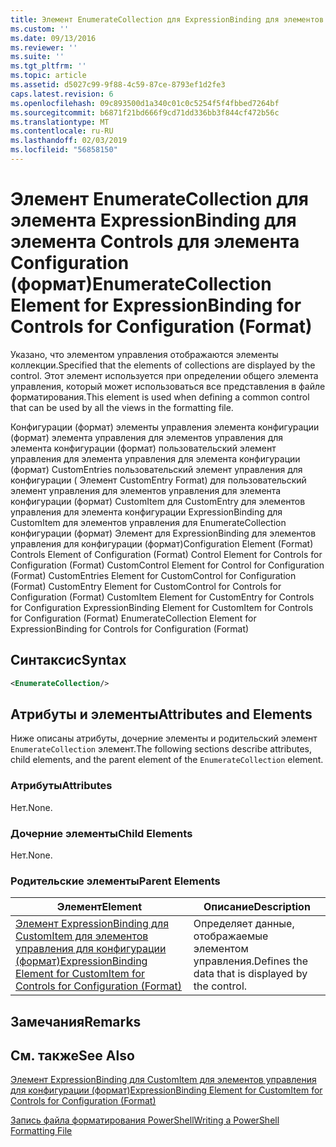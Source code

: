 ```yaml
---
title: Элемент EnumerateCollection для ExpressionBinding для элементов управления для конфигурации (формат) | Документация Майкрософт
ms.custom: ''
ms.date: 09/13/2016
ms.reviewer: ''
ms.suite: ''
ms.tgt_pltfrm: ''
ms.topic: article
ms.assetid: d5027c99-9f88-4c59-87ce-8793ef1d2fe3
caps.latest.revision: 6
ms.openlocfilehash: 09c893500d1a340c01c0c5254f5f4fbbed7264bf
ms.sourcegitcommit: b6871f21bd666f9cd71dd336bb3f844cf472b56c
ms.translationtype: MT
ms.contentlocale: ru-RU
ms.lasthandoff: 02/03/2019
ms.locfileid: "56858150"
---
```

# <a name="enumeratecollection-element-for-expressionbinding-for-controls-for-configuration-format"></a><span data-ttu-id="262a2-102">Элемент EnumerateCollection для элемента ExpressionBinding для элемента Controls для элемента Configuration (формат)</span><span class="sxs-lookup"><span data-stu-id="262a2-102">EnumerateCollection Element for ExpressionBinding for Controls for Configuration (Format)</span></span>

<span data-ttu-id="262a2-103">Указано, что элементом управления отображаются элементы коллекции.</span><span class="sxs-lookup"><span data-stu-id="262a2-103">Specified that the elements of collections are displayed by the control.</span></span> <span data-ttu-id="262a2-104">Этот элемент используется при определении общего элемента управления, который может использоваться все представления в файле форматирования.</span><span class="sxs-lookup"><span data-stu-id="262a2-104">This element is used when defining a common control that can be used by all the views in the formatting file.</span></span>

<span data-ttu-id="262a2-105">Конфигурации (формат) элементы управления элемента конфигурации (формат) элемента управления для элементов управления для элемента конфигурации (формат) пользовательский элемент управления для элемента управления для элемента конфигурации (формат) CustomEntries пользовательский элемент управления для конфигурации ( Элемент CustomEntry Format) для пользовательский элемент управления для элементов управления для элемента конфигурации (формат) CustomItem для CustomEntry для элементов управления для элемента конфигурации ExpressionBinding для CustomItem для элементов управления для EnumerateCollection конфигурации (формат) Элемент для ExpressionBinding для элементов управления для конфигурации (формат)</span><span class="sxs-lookup"><span data-stu-id="262a2-105">Configuration Element (Format) Controls Element of Configuration (Format) Control Element for Controls for Configuration (Format) CustomControl Element for Control for Configuration (Format) CustomEntries Element for CustomControl for Configuration (Format) CustomEntry Element for CustomControl for Controls for Configuration (Format) CustomItem Element for CustomEntry for Controls for Configuration ExpressionBinding Element for CustomItem for Controls for Configuration (Format) EnumerateCollection Element for ExpressionBinding for Controls for Configuration (Format)</span></span>

## <a name="syntax"></a><span data-ttu-id="262a2-106">Синтаксис</span><span class="sxs-lookup"><span data-stu-id="262a2-106">Syntax</span></span>

```xml
<EnumerateCollection/>
```

## <a name="attributes-and-elements"></a><span data-ttu-id="262a2-107">Атрибуты и элементы</span><span class="sxs-lookup"><span data-stu-id="262a2-107">Attributes and Elements</span></span>

<span data-ttu-id="262a2-108">Ниже описаны атрибуты, дочерние элементы и родительский элемент `EnumerateCollection` элемент.</span><span class="sxs-lookup"><span data-stu-id="262a2-108">The following sections describe attributes, child elements, and the parent element of the `EnumerateCollection` element.</span></span>

### <a name="attributes"></a><span data-ttu-id="262a2-109">Атрибуты</span><span class="sxs-lookup"><span data-stu-id="262a2-109">Attributes</span></span>

<span data-ttu-id="262a2-110">Нет.</span><span class="sxs-lookup"><span data-stu-id="262a2-110">None.</span></span>

### <a name="child-elements"></a><span data-ttu-id="262a2-111">Дочерние элементы</span><span class="sxs-lookup"><span data-stu-id="262a2-111">Child Elements</span></span>

<span data-ttu-id="262a2-112">Нет.</span><span class="sxs-lookup"><span data-stu-id="262a2-112">None.</span></span>

### <a name="parent-elements"></a><span data-ttu-id="262a2-113">Родительские элементы</span><span class="sxs-lookup"><span data-stu-id="262a2-113">Parent Elements</span></span>

|<span data-ttu-id="262a2-114">Элемент</span><span class="sxs-lookup"><span data-stu-id="262a2-114">Element</span></span>|<span data-ttu-id="262a2-115">Описание</span><span class="sxs-lookup"><span data-stu-id="262a2-115">Description</span></span>|
|-------------|-----------------|
|[<span data-ttu-id="262a2-116">Элемент ExpressionBinding для CustomItem для элементов управления для конфигурации (формат)</span><span class="sxs-lookup"><span data-stu-id="262a2-116">ExpressionBinding Element for CustomItem for Controls for Configuration (Format)</span></span>](./expressionbinding-element-for-customitem-for-controls-for-configuration-format.md)|<span data-ttu-id="262a2-117">Определяет данные, отображаемые элементом управления.</span><span class="sxs-lookup"><span data-stu-id="262a2-117">Defines the data that is displayed by the control.</span></span>|

## <a name="remarks"></a><span data-ttu-id="262a2-118">Замечания</span><span class="sxs-lookup"><span data-stu-id="262a2-118">Remarks</span></span>

## <a name="see-also"></a><span data-ttu-id="262a2-119">См. также</span><span class="sxs-lookup"><span data-stu-id="262a2-119">See Also</span></span>

[<span data-ttu-id="262a2-120">Элемент ExpressionBinding для CustomItem для элементов управления для конфигурации (формат)</span><span class="sxs-lookup"><span data-stu-id="262a2-120">ExpressionBinding Element for CustomItem for Controls for Configuration (Format)</span></span>](./expressionbinding-element-for-customitem-for-controls-for-configuration-format.md)

[<span data-ttu-id="262a2-121">Запись файла форматирования PowerShell</span><span class="sxs-lookup"><span data-stu-id="262a2-121">Writing a PowerShell Formatting File</span></span>](./writing-a-powershell-formatting-file.md)
